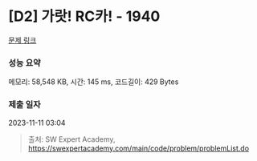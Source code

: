 # [D2] 가랏! RC카! - 1940 

[문제 링크](https://swexpertacademy.com/main/code/problem/problemDetail.do?contestProbId=AV5PjMgaALgDFAUq) 

### 성능 요약

메모리: 58,548 KB, 시간: 145 ms, 코드길이: 429 Bytes

### 제출 일자

2023-11-11 03:04



> 출처: SW Expert Academy, https://swexpertacademy.com/main/code/problem/problemList.do